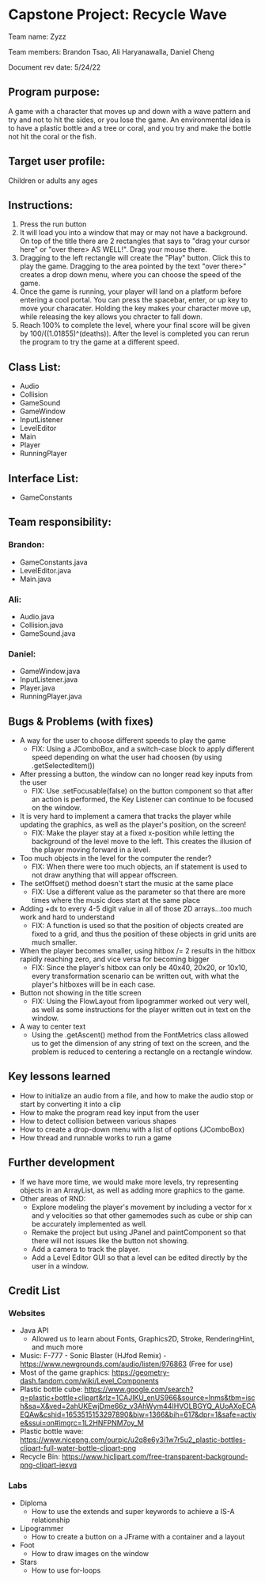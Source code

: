 # Capstone Project: Recycle Wave

Team name: Zyzz

Team members: Brandon Tsao, Ali Haryanawalla, Daniel Cheng

Document rev date: 5/24/22

## Program purpose:
A game with a character that moves up and down with a wave pattern and try and not to hit the sides, or you lose the game. An environmental idea is to have a plastic bottle and a tree or coral, and you try and make the bottle not hit the coral or the fish. 

## Target user profile:
Children or adults any ages

## Instructions: 
1. Press the run button
2. It will load you into a window that may or may not have a background. On top of the title there are 2 rectangles that says to "drag your cursor here" or "over there> AS WELL!". Drag your mouse there.
3. Dragging to the left rectangle will create the "Play" button. Click this to play the game. Dragging to the area pointed by the text "over there>" creates a drop down menu, where you can choose the speed of the game.
4. Once the game is running, your player will land on a platform before entering a cool portal. You can press the spacebar, enter, or up key to move your characater. Holding the key makes your character move up, while releasing the key allows you chracter to fall down.
5. Reach 100% to complete the level, where your final score will be given by 100/((1.01855)^(deaths)). After the level is completed you can rerun the program to try the game at a different speed.

## Class List:
- Audio
- Collision
- GameSound
- GameWindow
- InputListener
- LevelEditor
- Main
- Player
- RunningPlayer
## Interface List:
- GameConstants
## Team responsibility:
### Brandon:
- GameConstants.java
- LevelEditor.java
- Main.java
### Ali:
- Audio.java
- Collision.java
- GameSound.java
### Daniel:
- GameWindow.java
- InputListener.java
- Player.java
- RunningPlayer.java
## Bugs & Problems (with fixes)
- A way for the user to choose different speeds to play the game
  - FIX: Using a JComboBox, and a switch-case block to apply different speed depending on what the user had choosen (by using .getSelectedItem())
- After pressing a button, the window can no longer read key inputs from the user
  - FIX: Use .setFocusable(false) on the button component so that after an action is performed, the Key Listener can continue to be focused on the window.
- It is very hard to implement a camera that tracks the player while updating the graphics, as well as the player's position, on the screen!
  - FIX: Make the player stay at a fixed x-position while letting the background of the level move to the left. This creates the illusion of the player moving forward in a level.
- Too much objects in the level for the computer the render?
  - FIX: When there were too much objects, an if statement is used to not draw anything that will appear offscreen.
- The setOffset() method doesn't start the music at the same place
  - FIX: Use a different value as the parameter so that there are more times where the music does start at the same place
- Adding +dx to every 4-5 digit value in all of those 2D arrays...too much work and hard to understand
  - FIX: A function is used so that the position of objects created are fixed to a grid, and thus the position of these objects in grid units are much smaller.
- When the player becomes smaller, using hitbox /= 2 results in the hitbox rapidly reaching zero, and vice versa for becoming bigger
  - FIX: Since the player's hitbox can only be 40x40, 20x20, or 10x10, every transformation scenario can be written out, with what the player's hitboxes will be in each case.
- Button not showing in the title screen
  - FIX: Using the FlowLayout from lipogrammer worked out very well, as well as some instructions for the player written out in text on the window.
- A way to center text
  - Using the .getAscent() method from the FontMetrics class allowed us to get the dimension of any string of text on the screen, and the problem is reduced to centering a rectangle on a rectangle window.
## Key lessons learned
- How to initialize an audio from a file, and how to make the audio stop or start by converting it into a clip
- How to make the program read key input from the user
- How to detect collision between various shapes
- How to create a drop-down menu with a list of options (JComboBox)
- How thread and runnable works to run a game
## Further development
- If we have more time, we would make more levels, try representing objects in an ArrayList, as well as adding more graphics to the game.
- Other areas of RND:
  - Explore modeling the player's movement by including a vector for x and y velocities so that other gamemodes such as cube or ship can be accurately implemented as well.
  - Remake the project but using JPanel and paintComponent so that there will not issues like the button not showing.
  - Add a camera to track the player.
  - Add a Level Editor GUI so that a level can be edited directly by the user in a window.
## Credit List
### Websites
- Java API
  - Allowed us to learn about Fonts, Graphics2D, Stroke, RenderingHint, and much more
- Music: F-777 - Sonic Blaster (HJfod Remix) - https://www.newgrounds.com/audio/listen/976863 (Free for use)
- Most of the game graphics: https://geometry-dash.fandom.com/wiki/Level_Components
- Plastic bottle cube: https://www.google.com/search?q=plastic+bottle+clipart&rlz=1CAJIKU_enUS966&source=lnms&tbm=isch&sa=X&ved=2ahUKEwjDme66z_v3AhWym44IHVOLBGYQ_AUoAXoECAEQAw&cshid=1653515153297890&biw=1366&bih=617&dpr=1&safe=active&ssui=on#imgrc=1L2HNFPNM7oy_M
- Plastic bottle wave: https://www.nicepng.com/ourpic/u2q8e6y3i1w7r5u2_plastic-bottles-clipart-full-water-bottle-clipart-png
- Recycle Bin: https://www.hiclipart.com/free-transparent-background-png-clipart-iexyq
### Labs
- Diploma
  - How to use the extends and super keywords to achieve a IS-A relationship
- Lipogrammer
  - How to create a button on a JFrame with a container and a layout
- Foot
  - How to draw images on the window
- Stars
  - How to use for-loops
